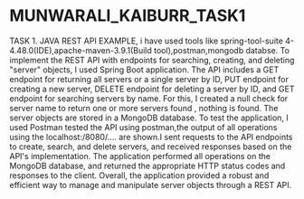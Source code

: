 # MUNWARALI_KAIBURR_TASK1
TASK 1. JAVA REST API EXAMPLE, 
i have used tools like spring-tool-suite 4-4.48.0(IDE),apache-maven-3.9.1(Build tool),postman,mongodb databse.
To implement the REST API with endpoints for searching, creating, and deleting "server" objects, I used Spring Boot application. The API includes a GET endpoint for returning all servers or a single server by ID, PUT endpoint for creating a new server, DELETE endpoint for deleting a server by ID, and GET endpoint for searching servers by name. For this, I created a null check for server name to return one or more servers found , nothing is found. The server objects are stored in a MongoDB database. To test the application, I used Postman tested the API using postman,the output of all operations using the localhost:/8080/.... are shown.I sent requests to the API endpoints to create, search, and delete servers, and received responses based on the API's implementation. The application performed all operations on the MongoDB database, and returned the appropriate HTTP status codes and responses to the client. Overall, the application provided a robust and efficient way to manage and manipulate server objects through a REST API.
